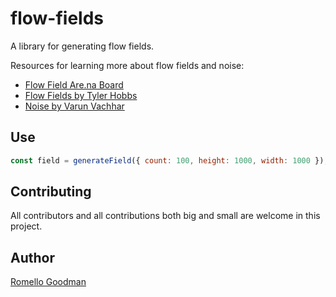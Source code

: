 # flow-fields

A library for generating flow fields.

Resources for learning more about flow fields and noise:

- [Flow Field Are.na Board](https://www.are.na/romello-goodman/flow-fields-ddrqag_mr44)
- [Flow Fields by Tyler Hobbs](https://tylerxhobbs.com/essays/2020/flow-fields)
- [Noise by Varun Vachhar](https://varun.ca/noise/)

## Use

```js
const field = generateField({ count: 100, height: 1000, width: 1000 });
```

## Contributing

All contributors and all contributions both big and small are welcome in this project.

## Author

[Romello Goodman](https://www.romellogoodman.com/)
